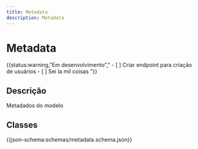 ```yaml
---
title: Metadata
description: Metadata
---
```


# Metadata

{{status:warning,"Em desenvolvimento","
    - [ ] Criar endpoint para criação de usuários
    - [ ] Sei la mil coisas
"}}

## Descrição

Metadados do modelo

## Classes

{{json-schema:schemas/metadata.schema.json}}
